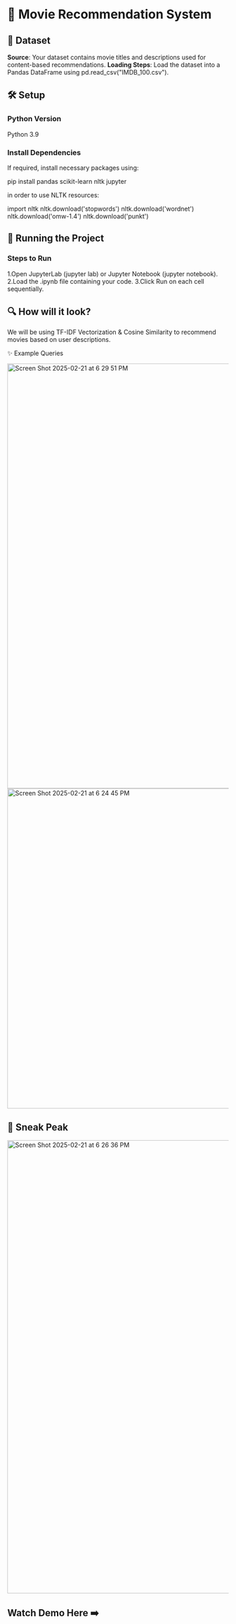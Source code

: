 # 🎥 Movie Recommendation System
## 📂 Dataset


**Source**: Your dataset contains movie titles and descriptions used for content-based recommendations.
**Loading Steps**: Load the dataset into a Pandas DataFrame using pd.read_csv("IMDB_100.csv").

## 🛠️ Setup

### Python Version
 Python 3.9 

### Install Dependencies
If required, install necessary packages using:

pip install pandas scikit-learn nltk jupyter

in order to use  NLTK resources:

import nltk
nltk.download('stopwords')
nltk.download('wordnet')
nltk.download('omw-1.4')
nltk.download('punkt')

## 🚀 Running the Project

 ### Steps to Run

1.Open JupyterLab (jupyter lab) or Jupyter Notebook (jupyter notebook).
2.Load the .ipynb file containing your code.
3.Click Run on each cell sequentially.

## 🔍 How will it look?
 We will be using TF-IDF Vectorization & Cosine Similarity to recommend movies based on user descriptions.

 ✨ Example Queries

<img width="965" alt="Screen Shot 2025-02-21 at 6 29 51 PM" src="https://github.com/user-attachments/assets/9f1495b4-b94d-406d-9c8f-03d939817e26" />



<img width="727" alt="Screen Shot 2025-02-21 at 6 24 45 PM" src="https://github.com/user-attachments/assets/57f36930-f04e-4114-83bf-6ceb0231194d" />

## 📸 Sneak Peak

<img width="1029" alt="Screen Shot 2025-02-21 at 6 26 36 PM" src="https://github.com/user-attachments/assets/7ea31e60-a0c7-4010-9195-3dd6e633f904" />


## Watch Demo Here ➡️
